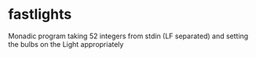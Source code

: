fastlights
==========

Monadic program taking 52 integers from stdin (LF separated) and setting the bulbs on the Light appropriately